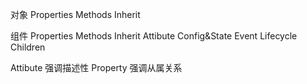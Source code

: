 对象
Properties
Methods
Inherit

组件
Properties
Methods
Inherit
Attibute
Config&State
Event
Lifecycle
Children

Attibute 强调描述性
Property 强调从属关系
